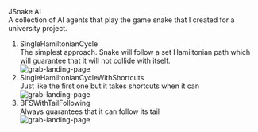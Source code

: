 JSnake AI<br>
A collection of AI agents that play the game snake that I created for a university project. <br>
1. SingleHamiltonianCycle<br>
The simplest approach. Snake will follow a set Hamiltonian path which will guarantee that it will not collide with itself.<br>
![grab-landing-page](https://github.com/RadovicDanilo/JSnakeAI/tree/master/gifs/1)
2. SingleHamiltonianCycleWithShortcuts<br>
Just like the first one but it takes shortcuts when it can<br>
![grab-landing-page](https://github.com/RadovicDanilo/JSnakeAI/tree/master/gifs/2)
3. BFSWithTailFollowing<br>
Always guarantees that it can follow its tail<br>
![grab-landing-page](https://github.com/RadovicDanilo/JSnakeAI/tree/master/gifs/3)
